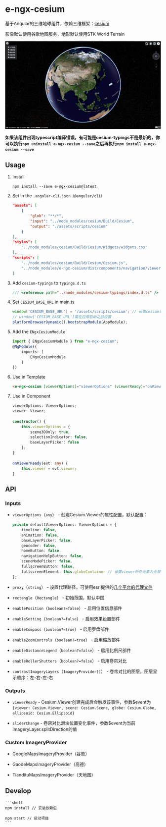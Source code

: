 # e-ngx-cesium

基于Angular的三维地球组件，依赖三维框架：[cesium](https://cesiumjs.org/)

影像默认使用谷歌地图服务，地形默认使用STK World Terrain

![示例图](./example/assets/images/示例图.png)

**如果该组件出现typescript编译错误，有可能是cesium-typings不是最新的，你可以执行`npm uninstall e-ngx-cesium --save`之后再执行`npm install e-ngx-cesium --save`**

## Usage

1. Install

	```shell
	npm install --save e-ngx-cesium@latest
	```

2. Set in the `.angular-cli.json（@angular/cli）`

	```json
    "assets": [
        {
            "glob": "**/*",
            "input": "../node_modules/cesium/Build/Cesium",
            "output": "./assets/scripts/cesium"
        }
    ],
    "styles": [
        "../node_modules/cesium/Build/Cesium/Widgets/widgets.css"
    ],
    "scripts": [
        "../node_modules/cesium/Build/Cesium/Cesium.js",
        "../node_modules/e-ngx-cesium/dist/components/navigation/viewerCesiumNavigationMixin.js"
    ]
	```

3. Add `cesium-typings` to `typings.d.ts`

	```typescript
    /// <reference path="../node_modules/cesium-typings/index.d.ts" />
	```

4. Set `CESIUM_BASE_URL` in main.ts

	```typescript
    window['CESIUM_BASE_URL'] = '/assets/scripts/cesium'; // 设置cesium请求资源的基本路径
    // window['CESIUM_BASE_URL']需在应用启动之前设置
    platformBrowserDynamic().bootstrapModule(AppModule);
	```

5. Add the `ENgxCesiumModule`

	```typescript
	import { ENgxCesiumModule } from "e-ngx-cesium";
	@NgModule({
	    imports: [
	        ENgxCesiumModule
	    ]
	})
	```

6. Use in Template

	```html
	<e-ngx-cesium [viewerOptions]="viewerOptions" (viewerReady)="onViewerReady($event)"></e-ngx-cesium>
	```

7. Use in Component

	```typescript
    viewerOptions: ViewerOptions;
    viewer: Viewer;

    constructor() {
        this.viewerOptions = {
            scene3DOnly: true,
            selectionIndicator: false,
            baseLayerPicker: false
        };
    }

    onViewerReady(evt: any) {
        this.viewer = evt.viewer;
    }
	```

## API

### Inputs

- `viewerOptions`（`any`） - 创建Cesium.Viewer的属性配置，默认配置：

	```typescript
	private defaultViewerOptions: ViewerOptions = {
		timeline: false,
		animation: false,
		baseLayerPicker: false,
		geocoder: false,
		homeButton: false,
		navigationHelpButton: false,
		sceneModePicker: false,
		fullscreenButton: false,
		fullscreenElement: this.globeContainer // 设置viewer所在元素为全屏的元素
	};
	```

- `proxy`（`string`） - 设置代理路径，可使用esri提供的[几个平台的代理文件](https://github.com/Esri/resource-proxy)

- `rectangle`（`Rectangle`） - 初始范围，默认中国

- `enablePosition`（`boolean?=false`） - 启用位置信息部件

- `enableSetting`（`boolean?=false`） - 启用效果设置部件

- `enableCompass`（`boolean?=true`） - 启用罗盘部件

- `enableZoomControls`（`boolean?=true`） - 启用缩放部件

- `enableDistanceLegend`（`boolean?=false`） - 启用比例尺部件

- `enableRollerShutters`（`boolean?=false`） - 启用卷帘对比

- `contrastImageryLayers`（`ImageryProvider[]`） - 卷帘对比的图层。图层显示顺序：左-右-左-右

### Outputs

- `viewerReady` - Cesium.Viewer创建完成后会触发该事件，参数$event为`{viewer: Cesium.Viewer, scene: Cesium.Scene, globe: Cesium.Globe, ellipsoid: Cesium.Ellipsoid}`

- `sliderChange` - 卷帘对比滑块位置变化事件，参数$event为当前ImageryLayer.splitDirection的值

### Custom ImageryProvider

- GoogleMapsImageryProvider（谷歌）

- GaodeMapsImageryProvider（高德）

- TiandituMapsImageryProvider（天地图）

## Develop

	```shell
	npm install // 安装依赖包
	
	npm start // 启动项目
	```
